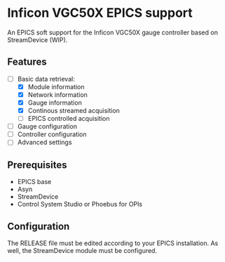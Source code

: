 # Inficon VGC50X EPICS support

An EPICS soft support for the Inficon VGC50X gauge controller based on StreamDevice (WIP).

## Features

- [ ] Basic data retrieval:
  - [x] Module information
  - [x] Network information
  - [x] Gauge information
  - [x] Continous streamed acquisition
  - [ ] EPICS controlled acquisition
- [ ] Gauge configuration
- [ ] Controller configuration
- [ ] Advanced settings

## Prerequisites

- EPICS base
- Asyn
- StreamDevice
- Control System Studio or Phoebus for OPIs

## Configuration

The RELEASE file must be edited according to your EPICS installation. As well, the StreamDevice module must be configured. 
